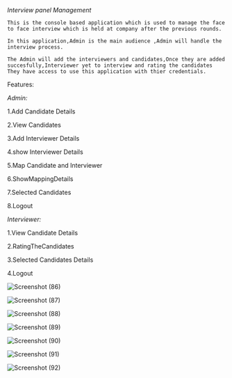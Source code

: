 *Interview panel Management*

    This is the console based application which is used to manage the face to face interview which is held at company after the previous rounds.
    
    In this application,Admin is the main audience ,Admin will handle the interview process.
    
    The Admin will add the interviewers and candidates,Once they are added succesfully,Interviewer yet to interview and rating the candidates They have access to use this application with thier credentials.


Features:

*Admin:*

1.Add Candidate Details 

2.View Candidates

3.Add Interviewer Details

4.show Interviewer Details

5.Map Candidate and Interviewer 

6.ShowMappingDetails 

7.Selected Candidates 

8.Logout 


*Interviewer:*

1.View Candidate Details 

2.RatingTheCandidates 

3.Selected Candidates Details

4.Logout


![Screenshot (86)](https://github.com/Arumugamakash/InterviewPanelApplication/assets/142109407/69f3e234-4ddc-43b3-9f55-5949e97eb484)

![Screenshot (87)](https://github.com/Arumugamakash/InterviewPanelApplication/assets/142109407/7fcc25ff-3904-4539-9085-b0ee2d0c1327)

![Screenshot (88)](https://github.com/Arumugamakash/InterviewPanelApplication/assets/142109407/e32a5cc0-3c84-4f84-b89b-41fae83f4456)

![Screenshot (89)](https://github.com/Arumugamakash/InterviewPanelApplication/assets/142109407/84c51c88-47ec-4508-b1d3-073b5901b6ff)

![Screenshot (90)](https://github.com/Arumugamakash/InterviewPanelApplication/assets/142109407/3009f168-0e32-4eb4-bbf6-7eeb0d1615b4)

![Screenshot (91)](https://github.com/Arumugamakash/InterviewPanelApplication/assets/142109407/906b15e5-2e26-4812-b4a1-56b893fe631b)

![Screenshot (92)](https://github.com/Arumugamakash/InterviewPanelApplication/assets/142109407/c41d228f-95e2-414c-bcc6-a694051be686)






